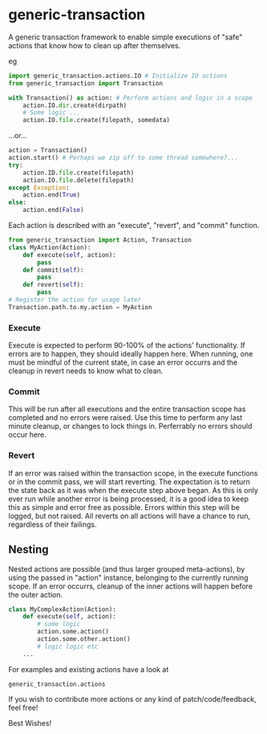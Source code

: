 # generic-transaction

A generic transaction framework to enable simple executions of "safe" actions that know how
to clean up after themselves.

eg

``` python
import generic_transaction.actions.IO # Initialize IO actions
from generic_transaction import Transaction
```
``` python
with Transaction() as action: # Perform actions and logic in a scope
    action.IO.dir.create(dirpath)
    # Some logic ...
    action.IO.file.create(filepath, somedata)
```
...or...

```python
action = Transaction()
action.start() # Perhaps we zip off to some thread somewhere?...
try:
    action.ID.file.create(filepath)
    action.IO.file.delete(filepath)
except Exception:
    action.end(True)
else:
    action.end(False)
```

Each action is described with an "execute", "revert", and "commit" function.

``` python
from generic_transaction import Action, Transaction
class MyAction(Action):
    def execute(self, action):
        pass
    def commit(self):
        pass
    def revert(self):
        pass
# Register the action for usage later
Transaction.path.to.my.action = MyAction
```

### Execute

Execute is expected to perform 90-100% of the actions' functionality. If errors are to happen, they should
ideally happen here. When running, one must be mindful of the current state, in case an error occurrs and
the cleanup in revert needs to know what to clean.

### Commit

This will be run after all executions and the entire transaction scope has completed and no errors were raised.
Use this time to perform any last minute cleanup, or changes to lock things in.
Perferrably no errors should occur here.

### Revert

If an error was raised within the transaction scope, in the execute functions or in the commit pass, we will start reverting.
The expectation is to return the state back as it was when the execute step above began.
As this is only ever run while another error is being processed, it is a good idea to keep this as simple and error
free as possible. Errors within this step will be logged, but not raised.
All reverts on all actions will have a chance to run, regardless of their failings.

## Nesting

Nested actions are possible (and thus larger grouped meta-actions), by using the passed in "action" instance,
belonging to the currently running scope.
If an error occurrs, cleanup of the inner actions will happen before the outer action.

``` python
class MyComplexAction(Action):
    def execute(self, action):
        # some logic
        action.some.action()
        action.some.other.action()
        # logic logic etc
    ...
```

For examples and existing actions have a look at

```
generic_transaction.actions
```

If you wish to contribute more actions or any kind of patch/code/feedback, feel free!

Best Wishes!
